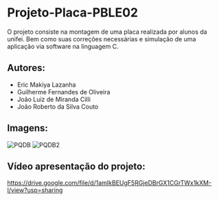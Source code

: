 # Projeto-Placa-PBLE02
O projeto consiste na montagem de uma placa realizada por alunos da unifei. Bem como suas correções necessárias e simulação de uma aplicação via software na linguagem C.


## Autores:
<ul>
  <li> Eric Makiya Lazanha </li>
  <li> Guilherme Fernandes de Oliveira </li>
  <li> João Luiz de Miranda Cilli </li>
  <li> João Roberto da Silva Couto </li>
</ul>

## Imagens:
  <img src="https://i.ibb.co/28LQxx2/PQDB.jpg" alt="PQDB" border="0">
  <img src="https://i.ibb.co/0mc0CY1/PQDB2.jpg" alt="PQDB2" border="0">
  
## Vídeo apresentação do projeto:
https://drive.google.com/file/d/1amIkBEUgF5RGjeDBrGX1CGrTWx1kXM-I/view?usp=sharing
